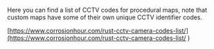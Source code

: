 Here you can find a list of CCTV codes for procedural maps, note that custom maps have some of their own unique CCTV identifier codes.

[https://www.corrosionhour.com/rust-cctv-camera-codes-list/](https://www.corrosionhour.com/rust-cctv-camera-codes-list/ )
